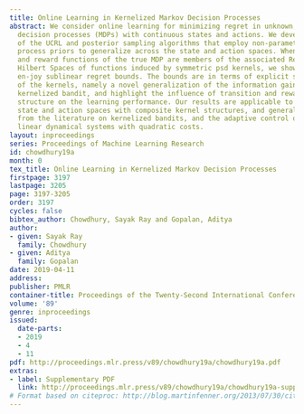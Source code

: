 ```yaml
---
title: Online Learning in Kernelized Markov Decision Processes
abstract: We consider online learning for minimizing regret in unknown, episodic Markov
  decision processes (MDPs) with continuous states and actions. We develop variants
  of the UCRL and posterior sampling algorithms that employ non-parametric Gaussian
  process priors to generalize across the state and action spaces. When the transition
  and reward functions of the true MDP are members of the associated Reproducing Kernel
  Hilbert Spaces of functions induced by symmetric psd kernels, we show that the algorithms
  en-joy sublinear regret bounds. The bounds are in terms of explicit structural parameters
  of the kernels, namely a novel generalization of the information gain metric from
  kernelized bandit, and highlight the influence of transition and reward function
  structure on the learning performance. Our results are applicable to multi-dimensional
  state and action spaces with composite kernel structures, and generalize results
  from the literature on kernelized bandits, and the adaptive control of parametric
  linear dynamical systems with quadratic costs.
layout: inproceedings
series: Proceedings of Machine Learning Research
id: chowdhury19a
month: 0
tex_title: Online Learning in Kernelized Markov Decision Processes
firstpage: 3197
lastpage: 3205
page: 3197-3205
order: 3197
cycles: false
bibtex_author: Chowdhury, Sayak Ray and Gopalan, Aditya
author:
- given: Sayak Ray
  family: Chowdhury
- given: Aditya
  family: Gopalan
date: 2019-04-11
address: 
publisher: PMLR
container-title: Proceedings of the Twenty-Second International Conference on Artificial Intelligence and Statistics
volume: '89'
genre: inproceedings
issued:
  date-parts:
  - 2019
  - 4
  - 11
pdf: http://proceedings.mlr.press/v89/chowdhury19a/chowdhury19a.pdf
extras:
- label: Supplementary PDF
  link: http://proceedings.mlr.press/v89/chowdhury19a/chowdhury19a-supp.pdf
# Format based on citeproc: http://blog.martinfenner.org/2013/07/30/citeproc-yaml-for-bibliographies/
---
```

